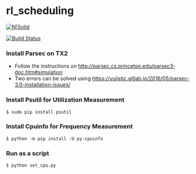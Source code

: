 # rl_scheduling

[![N|Solid](https://cldup.com/dTxpPi9lDf.thumb.png)](https://nodesource.com/products/nsolid)

[![Build Status](https://travis-ci.org/joemccann/dillinger.svg?branch=master)](https://travis-ci.org/joemccann/dillinger)


### Install Parsec on TX2
 
  - Follow the instructions on http://parsec.cs.princeton.edu/parsec3-doc.htm#simulation
  - Two errors can be solved using https://yulistic.gitlab.io/2016/05/parsec-3.0-installation-issues/

### Install Psutil for Utilization Measurement
    $ sudo pip install psutil
### Install Cpuinfo for Frequency Measurement
    $ python -m pip install -U py-cpuinfo
### Run as a script
    $ python set_cpu.py












